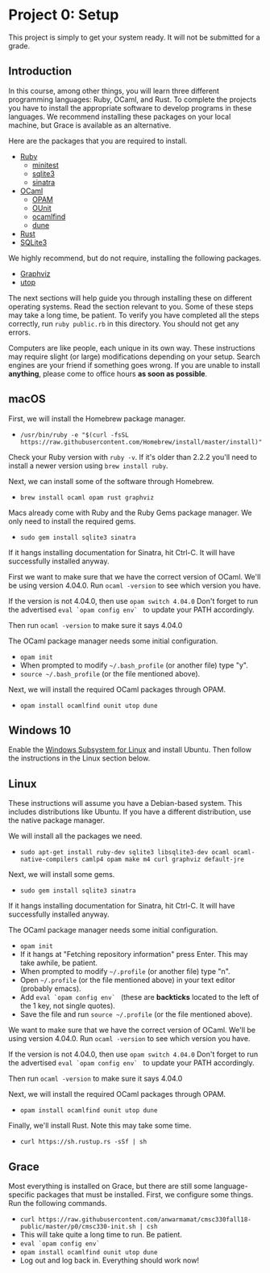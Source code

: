 # Project 0: Setup

This project is simply to get your system ready. It will not be submitted for
a grade.

## Introduction

In this course, among other things, you will learn three different programming
languages: Ruby, OCaml, and Rust. To complete the projects you have to
install the appropriate software to develop programs in these languages.
We recommend installing these packages on your local machine, but Grace is
available as an alternative.

Here are the packages that you are required to install.

* [Ruby](https://www.ruby-lang.org)
  - [minitest](https://rubygems.org/gems/minitest)
  - [sqlite3](https://rubygems.org/gems/sqlite3)
  - [sinatra](https://rubygems.org/gems/sinatra)
* [OCaml](http://ocaml.org)
  - [OPAM](https://opam.ocaml.org)
  - [OUnit](https://opam.ocaml.org/packages/ounit)
  - [ocamlfind](https://opam.ocaml.org/packages/ocamlfind)
  - [dune](https://opam.ocaml.org/packages/dune/)
* [Rust](https://www.rust-lang.org)
* [SQLite3](https://sqlite.org)

We highly recommend, but do not require, installing the following
packages.

* [Graphviz](http://graphviz.org)
* [utop](https://opam.ocaml.org/packages/utop)

The next sections will help guide you through installing these
on different operating systems. Read the section relevant to you. Some
of these steps may take a long time, be patient. To verify you have
completed all the steps correctly, run `ruby public.rb` in this directory.
You should not get any errors.

Computers are like people, each unique in its own way. These instructions
may require slight (or large) modifications depending on your setup.
Search engines are your friend if something goes wrong. If you are unable
to install **anything**, please come to office hours **as soon as possible**. 

## macOS

First, we will install the Homebrew package manager.

* `/usr/bin/ruby -e "$(curl -fsSL https://raw.githubusercontent.com/Homebrew/install/master/install)"`

Check your Ruby version with `ruby -v`. If it's older than 2.2.2 you'll need
to install a newer version using `brew install ruby`.

Next, we can install some of the software through Homebrew.

* `brew install ocaml opam rust graphviz`

Macs already come with Ruby and the Ruby Gems package manager. We only need
to install the required gems.

* `sudo gem install sqlite3 sinatra`

If it hangs installing documentation for Sinatra, hit Ctrl-C. It will
have successfully installed anyway.

First we want to make sure that we have the correct version of OCaml. We'll be
using version 4.04.0. Run  `ocaml -version` to see which version you have.

If the version is not 4.04.0, then use `opam switch 4.04.0` Don't forget to run the
advertised ``eval `opam config env` `` to update your PATH accordingly.

Then run `ocaml -version` to make sure it says 4.04.0

The OCaml package manager needs some initial configuration.

* `opam init`
* When prompted to modify `~/.bash_profile` (or another file) type "y".
* `source ~/.bash_profile` (or the file mentioned above).

Next, we will install the required OCaml packages through OPAM.

* `opam install ocamlfind ounit utop dune`

## Windows 10

Enable the [Windows Subsystem for Linux](https://docs.microsoft.com/en-us/windows/wsl/install-win10)
and install Ubuntu. Then follow the instructions in the Linux
section below.

## Linux

These instructions will assume you have a Debian-based system. This includes
distributions like Ubuntu. If you have a different distribution, use the
native package manager.

We will install all the packages we need.

* `sudo apt-get install ruby-dev sqlite3 libsqlite3-dev ocaml ocaml-native-compilers camlp4 opam make m4 curl graphviz default-jre`

Next, we will install some gems.

* `sudo gem install sqlite3 sinatra`

If it hangs installing documentation for Sinatra, hit Ctrl-C. It will
have successfully installed anyway.

The OCaml package manager needs some initial configuration.

* `opam init`
* If it hangs at "Fetching repository information" press Enter. This may take awhile, be patient.
* When prompted to modify `~/.profile` (or another file) type "n".
* Open `~/.profile` (or the file mentioned above) in your text editor (probably emacs).
* Add ``eval `opam config env` `` (these are **backticks** located to the left of the 1 key, not single quotes).
* Save the file and run `source ~/.profile` (or the file mentioned above).

We want to make sure that we have the correct version of OCaml. We'll be
using version 4.04.0. Run  `ocaml -version` to see which version you have.

If the version is not 4.04.0, then use `opam switch 4.04.0` Don't forget to run the
advertised ``eval `opam config env` `` to update your PATH accordingly.

Then run `ocaml -version` to make sure it says 4.04.0

Next, we will install the required OCaml packages through OPAM.

* `opam install ocamlfind ounit utop dune`

Finally, we'll install Rust. Note this may take some time.

* `curl https://sh.rustup.rs -sSf | sh`

## Grace

Most everything is installed on Grace, but there are still some
language-specific packages that must be installed. First, we
configure some things. Run the following commands.

* `curl https://raw.githubusercontent.com/anwarmamat/cmsc330fall18-public/master/p0/cmsc330-init.sh | csh`
* This will take quite a long time to run. Be patient.
* ``eval `opam config env` ``
* `opam install ocamlfind ounit utop dune`
* Log out and log back in. Everything should work now!
